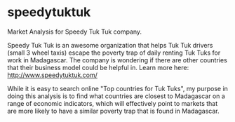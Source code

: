 # speedytuktuk
Market Analysis for Speedy Tuk Tuk company.

Speedy Tuk Tuk is an awesome organization that helps Tuk Tuk drivers (small 3 wheel taxis) escape the poverty trap of daily renting Tuk Tuks for work in Madagascar. The company is wondering if there are other countries that their business model could be helpful in. Learn more here: http://www.speedytuktuk.com/

While it is easy to search online "Top countries for Tuk Tuks", my purpose in doing this analysis is to find what countries are closest to Madagascar on a range of economic indicators, which will effectively point to markets that are more likely to have a similar poverty trap that is found in Madagascar.
